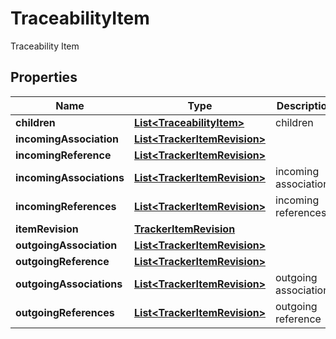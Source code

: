 

# TraceabilityItem

Traceability Item

## Properties

| Name | Type | Description | Notes |
|------------ | ------------- | ------------- | -------------|
|**children** | [**List&lt;TraceabilityItem&gt;**](TraceabilityItem.md) | children |  [optional] |
|**incomingAssociation** | [**List&lt;TrackerItemRevision&gt;**](TrackerItemRevision.md) |  |  [optional] |
|**incomingReference** | [**List&lt;TrackerItemRevision&gt;**](TrackerItemRevision.md) |  |  [optional] |
|**incomingAssociations** | [**List&lt;TrackerItemRevision&gt;**](TrackerItemRevision.md) | incoming associations |  [optional] |
|**incomingReferences** | [**List&lt;TrackerItemRevision&gt;**](TrackerItemRevision.md) | incoming references |  [optional] |
|**itemRevision** | [**TrackerItemRevision**](TrackerItemRevision.md) |  |  [optional] |
|**outgoingAssociation** | [**List&lt;TrackerItemRevision&gt;**](TrackerItemRevision.md) |  |  [optional] |
|**outgoingReference** | [**List&lt;TrackerItemRevision&gt;**](TrackerItemRevision.md) |  |  [optional] |
|**outgoingAssociations** | [**List&lt;TrackerItemRevision&gt;**](TrackerItemRevision.md) | outgoing association |  [optional] |
|**outgoingReferences** | [**List&lt;TrackerItemRevision&gt;**](TrackerItemRevision.md) | outgoing reference |  [optional] |



